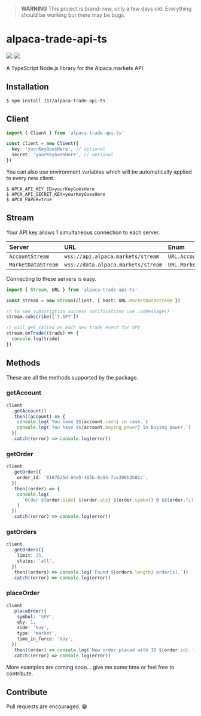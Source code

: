 > **WARNING** This project is brand-new, only a few days old. Everything should be working but there may be bugs.

# alpaca-trade-api-ts

![](https://badgen.net/npm/v/repeat?color=0061FF)
![](https://badgen.net/badge/code%20style/prettier/ff51bc)

A TypeScript Node.js library for the Alpaca.markets API.

## Installation

```console
$ npm install 117/alpaca-trade-api-ts
```

## Client

```typescript
import { Client } from 'alpaca-trade-api-ts'

const client = new Client({
  key: 'yourKeyGoesHere', // optional
  secret: 'yourKeyGoesHere', // optional
})
```

You can also use environment variables which will be automatically applied to
every new client.

```console
$ APCA_API_KEY_ID=yourKeyGoesHere
$ APCA_API_SECRET_KEY=yourKeyGoesHere
$ APCA_PAPER=true
```

## Stream

Your API key allows 1 simultaneous connection to each server.

| Server             | URL                                | Enum                   |
| :----------------- | :--------------------------------- | :--------------------- |
| `AccountStream`    | `wss://api.alpaca.markets/stream`  | `URL.AccountStream`    |
| `MarketDataStream` | `wss://data.alpaca.markets/stream` | `URL.MarketDataStream` |

Connecting to these servers is easy.

```typescript
import { Stream, URL } from 'alpaca-trade-api-ts'

const stream = new Stream(client, { host: URL.MarketDataStream })

// to see subscription success notifications use .onMessage()
stream.subscribe(['T.SPY'])

// will get called on each new trade event for SPY
stream.onTrade((trade) => {
  console.log(trade)
})
```

## Methods

These are all the methods supported by the package.

### getAccount

```typescript
client
  .getAccount()
  .then((account) => {
    console.log(`You have $${account.cash} in cash.`)
    console.log(`You have $${account.buying_power} in buying power.`)
  })
  .catch((error) => console.log(error))
```

### getOrder

```typescript
client
  .getOrder({
    order_id: '6187635d-04e5-485b-8a94-7ce398b2b81c',
  })
  .then((order) => {
    console.log(
      `Order ${order.side} ${order.qty} ${order.symbol} @ $${order.filled_avg_price}.`
    )
  })
  .catch((error) => console.log(error))
```

### getOrders

```typescript
client
  .getOrders({
    limit: 25,
    status: 'all',
  })
  .then((orders) => console.log(`Found ${orders.length} order(s).`))
  .catch((error) => console.log(error))
```

### placeOrder

```typescript
client
  .placeOrder({
    symbol: 'SPY',
    qty: 1,
    side: 'buy',
    type: 'market',
    time_in_force: 'day',
  })
  .then((order) => console.log(`New order placed with ID ${order.id}.`))
  .catch((error) => console.log(error))
```

More examples are coming soon... give me some time or feel free to contribute.

## Contribute

Pull requests are encouraged. 😁
